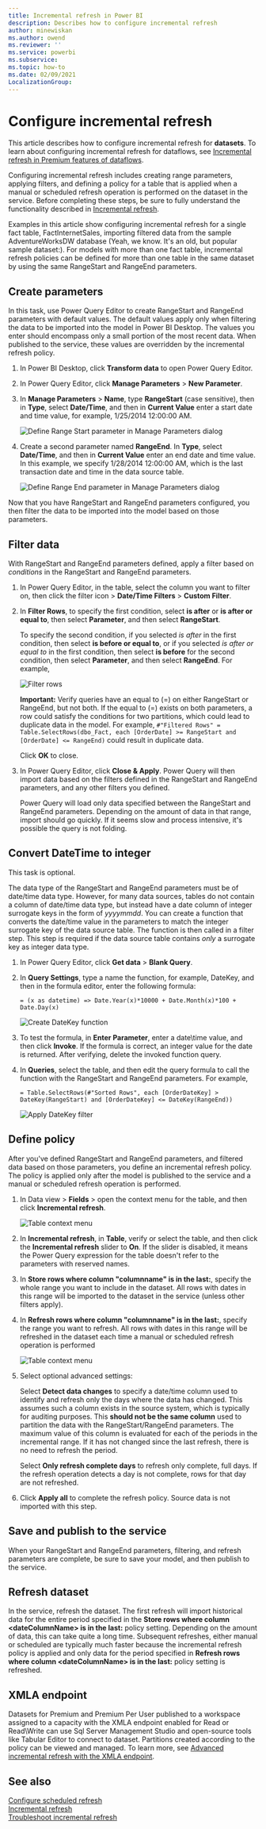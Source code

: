 ```yaml
---
title: Incremental refresh in Power BI
description: Describes how to configure incremental refresh
author: minewiskan
ms.author: owend
ms.reviewer: ''
ms.service: powerbi
ms.subservice: 
ms.topic: how-to
ms.date: 02/09/2021
LocalizationGroup: 
---
```


# Configure incremental refresh

This article describes how to configure incremental refresh for **datasets**. To learn about configuring incremental refresh for dataflows, see [Incremental refresh in Premium features of dataflows](../transform-model/dataflows/dataflows-premium-features.md#incremental-refresh).

Configuring incremental refresh includes creating range parameters, applying filters, and defining a policy for a table that is applied when a manual or scheduled refresh operation is performed on the dataset in the service. Before completing these steps, be sure to fully understand the functionality described in [Incremental refresh](incremental-refresh-overview.md).

Examples in this article show configuring incremental refresh for a single fact table, FactInternetSales, importing filtered data from the sample AdventureWorksDW database (Yeah, we know. It's an old, but popular sample dataset:). For models with more than one fact table, incremental refresh policies can be defined for more than one table in the same dataset by using the same RangeStart and RangeEnd parameters.

## Create parameters

In this task, use Power Query Editor to create RangeStart and RangeEnd parameters with default values. The default values apply only when filtering the data to be imported into the model in Power BI Desktop. The values you enter should encompass only a small portion of the most recent data. When published to the service, these values are overridden by the incremental refresh policy.

1. In Power BI Desktop, click **Transform data** to open Power Query Editor.

1. In Power Query Editor, click **Manage Parameters** > **New Parameter**.

1. In **Manage Parameters** > **Name**, type **RangeStart** (case sensitive), then in **Type**, select **Date/Time**, and then in **Current Value** enter a start date and time value, for example, 1/25/2014 12:00:00 AM.

    ![Define Range Start parameter in Manage Parameters dialog](media/incremental-refresh-configure/create-range-start.png)

1. Create a second parameter named **RangeEnd**. In **Type**, select **Date/Time**, and then in **Current Value** enter an end date and time value. In this example, we specify 1/28/2014 12:00:00 AM, which is the last transaction date and time in the data source table.

    ![Define Range End parameter in Manage Parameters dialog](media/incremental-refresh-configure/create-range-end.png)

Now that you have RangeStart and RangeEnd parameters configured, you then filter the data to be imported into the model based on those parameters.

## Filter data

With RangeStart and RangeEnd parameters defined, apply a filter based on *conditions* in the RangeStart and RangeEnd parameters.

1. In Power Query Editor, in the table, select the column you want to filter on, then click the filter icon > **Date/Time Filters** > **Custom Filter**.

1. In **Filter Rows**, to specify the first condition, select **is after** or **is after or equal to**, then select **Parameter**, and then select **RangeStart**.

    To specify the second condition, if you selected *is after* in the first condition, then select **is before or equal to**, or if you selected *is after or equal to* in the first condition, then select **is before** for the second condition, then select **Parameter**, and then select **RangeEnd**. For example,

    ![Filter rows](media/incremental-refresh-configure/filter-rows.png)

   **Important:** Verify queries have an equal to (=) on either RangeStart or RangeEnd, but not both. If the equal to (=) exists on both parameters, a row could satisfy the conditions for two partitions, which could lead to duplicate data in the model. For example, `#"Filtered Rows" = Table.SelectRows(dbo_Fact, each [OrderDate] >= RangeStart and [OrderDate] <= RangeEnd)` could result in duplicate data.

    Click **OK** to close.

1. In Power Query Editor, click **Close & Apply**. Power Query will then import data based on the filters defined in the RangeStart and RangeEnd parameters, and any other filters you defined.

    Power Query will load only data specified between the RangeStart and RangeEnd parameters. Depending on the amount of data in that range, import should go quickly. If it seems slow and process intensive, it's possible the query is not folding.

## Convert DateTime to integer

This task is optional.

The data type of the RangeStart and RangeEnd parameters must be of date/time data type. However, for many data sources, tables do not contain a column of date/time data type, but instead have a date column of integer surrogate keys in the form of *yyyymmdd*. You can create a function that converts the date/time value in the parameters to match the integer surrogate key of the data source table. The function is then called in a filter step. This step is required if the data source table contains *only* a surrogate key as integer data type. 

1. In Power Query Editor, click **Get data** > **Blank Query**.

1. In **Query Settings**, type a name the function, for example, DateKey, and then in the formula editor, enter the following formula:

    `= (x as datetime) => Date.Year(x)*10000 + Date.Month(x)*100 + Date.Day(x)`

    ![Create DateKey function](media/incremental-refresh-configure/datekey-function.png)

1. To test the formula, in **Enter Parameter**, enter a date\time value, and then click **Invoke**. If the formula is correct, an integer value for the date is returned. After verifying, delete the invoked function query.

1. In **Queries**, select the table, and then edit the query formula to call the function with the RangeStart and RangeEnd parameters. For example,

    `= Table.SelectRows(#"Sorted Rows", each [OrderDateKey] > DateKey(RangeStart) and [OrderDateKey] <= DateKey(RangeEnd))`

    ![Apply DateKey filter](media/incremental-refresh-configure/apply-datekey-filter.png)

## Define policy

After you've defined RangeStart and RangeEnd parameters, and filtered data based on those parameters, you define an incremental refresh policy. The policy is applied only after the model is published to the service and a manual or scheduled refresh operation is performed.

1. In Data view > **Fields** > open the context menu for the table, and then click **Incremental refresh**.

    ![Table context menu](media/incremental-refresh-configure/incremental-refresh-context-menu.png)

1. In **Incremental refresh**, in **Table**, verify or select the table, and then click the **Incremental refresh** slider to **On**. If the slider is disabled, it means the Power Query expression for the table doesn't refer to the parameters with reserved names.

1. In **Store rows where column "columnname" is in the last:**, specify the whole range you want to include in the dataset. All rows with dates in this range will be imported to the dataset in the service (unless other filters apply).

1. In **Refresh rows where column "columnname" is in the last:**, specify the range you want to refresh. All rows with dates in this range will be refreshed in the dataset each time a manual or scheduled refresh operation is performed

    ![Table context menu](media/incremental-refresh-configure/incremental-refresh-policy-dialog.png)

1. Select optional advanced settings:

    Select **Detect data changes** to specify a date/time column used to identify and refresh only the days where the data has changed. This assumes such a column exists in the source system, which is typically for auditing purposes. This **should not be the same column** used to partition the data with the RangeStart/RangeEnd parameters. The maximum value of this column is evaluated for each of the periods in the incremental range. If it has not changed since the last refresh, there is no need to refresh the period.

    Select **Only refresh complete days** to refresh only complete, full days. If the refresh operation detects a day is not complete, rows for that day are not refreshed.

1. Click **Apply all** to complete the refresh policy. Source data is not imported with this step.

## Save and publish to the service

When your RangeStart and RangeEnd parameters, filtering, and refresh parameters are complete, be sure to save your model, and then publish to the service.

## Refresh dataset

In the service, refresh the dataset. The first refresh will  import historical data for the entire period specified in the **Store rows where column \<dateColumnName> is in the last:** policy setting. Depending on the amount of data, this can take quite a long time. Subsequent refreshes, either manual or scheduled are typically much faster because the incremental refresh policy is applied and only data for the period specified in **Refresh rows where column \<dateColumnName> is in the last:** policy setting is refreshed.

## XMLA endpoint

Datasets for Premium and Premium Per User published to a workspace assigned to a capacity with the XMLA endpoint enabled for Read or Read\Write can use Sql Server Management Studio and open-source tools like Tabular Editor to connect to dataset. Partitions created according to the policy can be viewed and managed. To learn more, see [Advanced incremental refresh with the XMLA endpoint](incremental-refresh-xmla.md).

## See also

[Configure scheduled refresh](../connect-data/refresh-scheduled-refresh.md)  
[Incremental refresh](incremental-refresh-overview.md)  
[Troubleshoot incremental refresh](incremental-refresh-troubleshoot.md)
